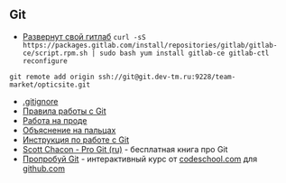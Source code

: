 ## Git

- [Развернут свой гитлаб](http://138.201.29.85:5209)
`curl -sS https://packages.gitlab.com/install/repositories/gitlab/gitlab-ce/script.rpm.sh | sudo bash
yum install gitlab-ce
gitlab-ctl reconfigure
`

`git remote add origin ssh://git@git.dev-tm.ru:9228/team-market/opticsite.git`
- [.gitignore](Gitignore/README.md)
- [Правила работы с Git](Правила/README.md)
- [Работа на проде](Продакшен/README.md)
- [Объяснение на пальцах](http://bitrix.expert/tekhnologii/git-v-proizvodstve/index.html)
- [Инструкция по работе с Git](Инструкция/README.md)
- [Scott Chacon - Pro Git (ru)](http://git-scm.com/book/ru) - бесплатная книга про Git
- [Пропробуй Git](https://try.github.io) - интерактивный курс от [codeschool.com](http://codeschool.com) для [github.com](http://github.com)
